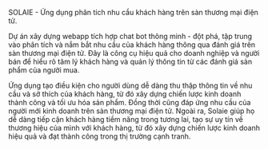 SOLAIE - Ứng dụng phân tích nhu cầu khách hàng trên sàn thương mại điện tử.

Dự án xây dựng webapp tích hợp chat bot thông minh - đột phá, tập trung vào phân tích và nắm bắt nhu cầu của khách hàng thông qua đánh giá trên sàn thương mại điện tử. 
Đây là công cụ hiệu quả cho doanh nghiệp và người bán để hiểu rõ tâm lý khách hàng và quản lý thông tin từ các đánh giá sản phẩm của người mua.

Ứng dụng tạo điều kiện cho người dùng dễ dàng thu thập thông tin về nhu cầu và sở thích của khách hàng, từ đó xây dựng chiến lược kinh doanh thành công và tối ưu hóa sản phẩm.
Đồng thời cũng đáp ứng nhu cầu của người mới kinh doanh trên sàn thương mại điện tử. 
Ngoài ra, Solaie giúp họ dễ dàng tiếp cận khách hàng tiềm năng trong tương lai, tạo sự uy tín về thương hiệu của mình với khách hàng, từ đó xây dựng chiến lược kinh doanh hiệu quả và đạt thành công trong thị trường cạnh tranh.
